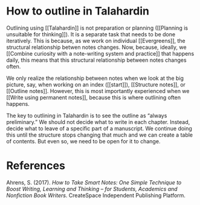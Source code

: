 # How to outline in Talahardin

Outlining using [[Talahardin]] is not preparation or planning ([[Planning is unsuitable for thinking]]). It is a separate task that needs to be done iteratively. This is because, as we work on individual [[Evergreens]], the structural relationship betwen notes changes. Now, because, ideally, we [[Combine curiosity with a note-writing system and practice]] that happens daily, this means that this structural relationship between notes changes often.

We only realize the relationship between notes when we look at the big picture, say, when working on an index ([[start]]), [[Structure notes]], or [[Outline notes]]. However, this is most importantly experienced when we [[Write using permanent notes]], because this is where outlining often happens.

The key to outlining in Talahardin is to see the outline as “always preliminary.” We should not decide what to write in each chapter. Instead, decide what to leave of a specific part of a manuscript. We continue doing this until the structure stops changing that much and we can create a table of contents. But even so, we need to be open for it to change.

# References

Ahrens, S. (2017). *How to Take Smart Notes: One Simple Technique to Boost Writing, Learning and Thinking – for Students, Academics and Nonfiction Book Writers*. CreateSpace Independent Publishing Platform.

